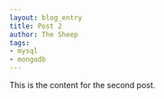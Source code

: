```yaml
---
layout: blog_entry
title: Post 2
author: The Sheep 
tags: 
- mysql 
- mongodb
---
```

This is the content for the second post.
